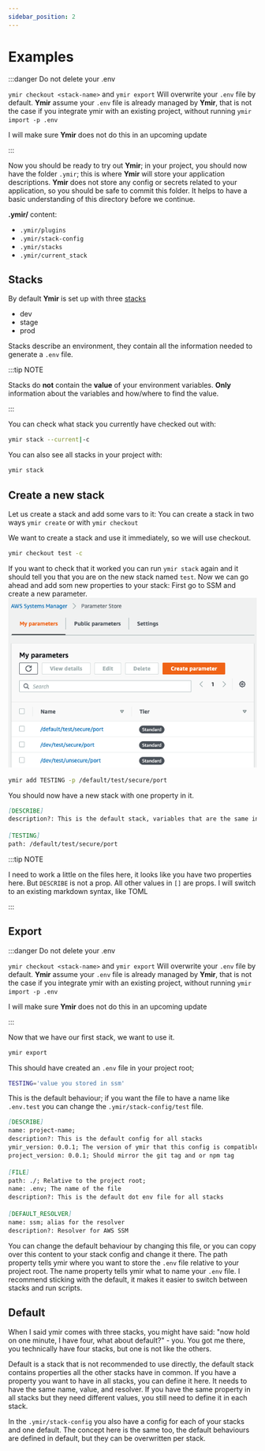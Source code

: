 ```yaml
---
sidebar_position: 2
---
```


# Examples

:::danger Do not delete your .env

`ymir checkout <stack-name>` and `ymir export`
Will overwrite your `.env` file by default.
**Ymir** assume your `.env` file is already managed by **Ymir**, that is not the case if you integrate ymir with an existing project, without running `ymir import -p .env`

I will make sure **Ymir** does not do this in an upcoming update

:::

Now you should be ready to try out **Ymir**; in your project, you should now have the folder `.ymir`; this is where **Ymir** will store your application descriptions.
**Ymir** does not store any config or secrets related to your application, so you should be safe to commit this folder. It helps to have a basic understanding of this directory before we continue.

**.ymir/** content:

- `.ymir/plugins`
- `.ymir/stack-config`
- `.ymir/stacks`
- `.ymir/current_stack`

## Stacks

By default **Ymir** is set up with three [stacks](../concepts/stack-file.md)

- dev
- stage
- prod

Stacks describe an environment, they contain all the information needed to generate a `.env` file.

:::tip NOTE

Stacks do **not** contain the **value** of your environment variables. **Only** information about the variables and how/where to find the value.

:::

You can check what stack you currently have checked out with:

```bash
ymir stack --current|-c
```

You can also see all stacks in your project with:

```bash
ymir stack
```

## Create a new stack

Let us create a stack and add some vars to it:
You can create a stack in two ways `ymir create` or with `ymir checkout`

We want to create a stack and use it immediately, so we will use checkout.

```bash
ymir checkout test -c
```

If you want to check that it worked you can run `ymir stack` again and it should tell you that you are on the new stack named `test`.
Now we can go ahead and add som new properties to your stack:
First go to SSM and create a new parameter.
![SSM](./img/ssm.png)

```bash
ymir add TESTING -p /default/test/secure/port
```

You should now have a new stack with one property in it.

```md title=".ymir/stacks/test"
[DESCRIBE]
description?: This is the default stack, variables that are the same in all stacks should be defined here

[TESTING]
path: /default/test/secure/port
```

:::tip NOTE

I need to work a little on the files here, it looks like you have two properties here. But `DESCRIBE` is not a prop. All other values in `[]` are props.
I will switch to an existing markdown syntax, like TOML

:::

## Export

:::danger Do not delete your .env

`ymir checkout <stack-name>` and `ymir export`
Will overwrite your `.env` file by default.
**Ymir** assume your `.env` file is already managed by **Ymir**, that is not the case if you integrate ymir with an existing project, without running `ymir import -p .env`

I will make sure **Ymir** does not do this in an upcoming update

:::

Now that we have our first stack, we want to use it.

```bash
ymir export
```

This should have created an `.env` file in your project root;

```sh title=".env"
TESTING='value you stored in ssm'
```

This is the default behaviour; if you want the file to have a name like `.env.test` you can change the `.ymir/stack-config/test` file.

```md title=".ymir/stack-config/default"
[DESCRIBE]
name: project-name;
description?: This is the default config for all stacks
ymir_version: 0.0.1; The version of ymir that this config is compatible with
project_version: 0.0.1; Should mirror the git tag and or npm tag

[FILE]
path: ./; Relative to the project root;
name: .env; The name of the file
description?: This is the default dot env file for all stacks

[DEFAULT_RESOLVER]
name: ssm; alias for the resolver
description?: Resolver for AWS SSM
```

You can change the default behaviour by changing this file, or you can copy over this content to your stack config and change it there.
The path property tells ymir where you want to store the `.env` file relative to your project root. The name property tells ymir what to name your `.env` file.
I recommend sticking with the default, it makes it easier to switch between stacks and run scripts.

## Default

When I said ymir comes with three stacks, you might have said: "now hold on one minute, I have four, what about default?" - you.
You got me there, you technically have four stacks, but one is not like the others.

Default is a stack that is not recommended to use directly, the default stack contains properties all the other stacks have in common. If you have a property you want to have in all stacks, you can define it here. It needs to have the same name, value, and resolver. If you have the same property in all stacks but they need different values, you still need to define it in each stack.

In the `.ymir/stack-config` you also have a config for each of your stacks and one default. The concept here is the same too, the default behaviours are defined in default, but they can be overwritten per stack.
